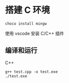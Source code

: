 # 搭建 C 环境  
```
choco install mingw
```

使用 vscode 安装 C/C++ 插件  

## 编译和运行  
C++   
```
g++ test.cpp -o test.exe
./test.exe
```